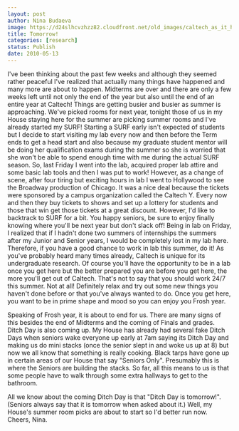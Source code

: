 ```yaml
---
layout: post
author: Nina Budaeva
image: https://d24slhcvzhzz82.cloudfront.net/old_images/caltech_as_it_happens/6a0105349b8251970b0133ed8804bd970b.jpg
title: Tomorrow!
categories: [research]
status: Publish
date: 2010-05-13
---
```



I've been thinking about the past few weeks and although they seemed rather peaceful I've realized that actually many things have happened and many more are about to happen. Midterms are over and there are only a few weeks left until not only the end of the year but also until the end of an entire year at Caltech! Things are getting busier and busier as summer is approaching. We've picked rooms for next year, tonight those of us in my House staying here for the summer are picking summer rooms and I've already started my SURF! Starting a SURF early isn't expected of students but I decide to start visiting my lab every now and then before the Term ends to get a head start and also because my graduate student mentor will be doing her qualification exams during the summer so she is worried that she won't be able to spend enough time with me during the actual SURF season. So, last Friday I went into the lab, acquired proper lab attire and some basic lab tools and then I was put to work! However, as a change of scene, after four tiring but exciting hours in lab I went to Hollywood to see the Broadway production of Chicago. It was a nice deal because the tickets were sponsored by a campus organization called the Caltech Y. Every now and then they buy tickets to shows and set up a lottery for students and those that win get those tickets at a great discount. 
However, I'd like to backtrack to SURF for a bit. You happy seniors, be sure to enjoy finally knowing where you'll be next year but don't slack off! Being in lab on Friday, I realized that if I hadn't done two summers of internships the summers after my Junior and Senior years, I would be completely lost in my lab here. Therefore, if you have a good chance to work in lab this summer, do it! As you've probably heard many times already, Caltech is unique for its undergraduate research. Of course you'll have the opportunity to be in a lab once you get here but the better prepared you are before you get here, the more you'll get out of Caltech. That's not to say that you should work 24/7 this summer. Not at all! Definitely relax and try out some new things you haven't done before or that you've always wanted to do. Once you get here, you want to be in prime shape and mood so you can enjoy you Frosh year.

Speaking of Frosh year, it is about to end for us. There are many signs of this besides the end of Midterms and the coming of Finals and grades. Ditch Day is also coming up. My House has already had several fake Ditch Days when seniors wake everyone up early at 7am saying its Ditch Day and making us do mini stacks (once the senior slept in and woke us up at 8) but now we all know that something is really cooking. Black tarps have gone up in certain areas of our House that say "Seniors Only". Presumably this is where the Seniors are building the stacks. So far, all this means to us is that some people have to walk through some extra hallways to get to the bathroom. 

All we know about the coming Ditch Day is that "Ditch Day is tomorrow!". (Seniors always say that it is tomorrow when asked about it.)
Well, my House's summer room picks are about to start so I'd better run now. 
Cheers,
Nina.

 

 

